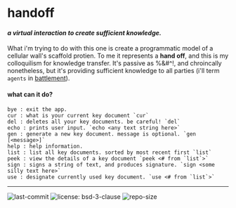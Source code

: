 # handoff

#### *a virtual interaction to create sufficient knowledge.*

What i'm trying to do with this one is create a programmatic model of a cellular wall's scaffold protien. To me it 
represents a **hand off**, and this is my colloquilism for knowledge transfer. It's passive as %&#^!, and chroincally 
nonetheless, but it's providing sufficient knowledge to all parties (i'll term `agents` in 
[battlement](https://github.com/white5moke/battlement)).

#### what can it do?

````
bye : exit the app.
cur : what is your current key document `cur`
del : deletes all your key documents. be careful! `del`
echo : prints user input. `echo <any text string here>`
gen : generate a new key document. message is optional. `gen [<message>]`
help : help information.
list : list all key documents. sorted by most recent first `list`
peek : view the details of a key document `peek <# from `list`>`
sign : signs a string of text, and produces signature. `sign <some silly text here>`
use : designate currently used key document. `use <# from `list`>`
````

---

![last-commit](https://img.shields.io/github/last-commit/white5moke/handoff?style=for-the-badge)
![license: bsd-3-clause](https://img.shields.io/github/license/white5moke/handoff?style=for-the-badge) 
![repo-size](https://img.shields.io/github/repo-size/white5moke/handoff?style=for-the-badge)
